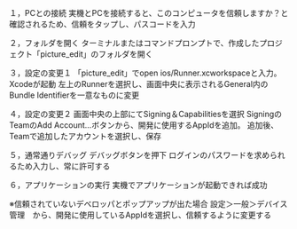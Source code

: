 １，PCとの接続
実機とPCを接続すると、このコンピュータを信頼しますか？と確認されるため、信頼をタップし、パスコードを入力

２，フォルダを開く
ターミナルまたはコマンドプロンプトで、作成したプロジェクト「picture_edit」のフォルダを開く

３，設定の変更１
「picture_edit」でopen ios/Runner.xcworkspaceと入力。Xcodeが起動
左上のRunnerを選択し、画面中央に表示されるGeneral内のBundle Identifierを一意なものに変更

４，設定の変更２
画面中央の上部にてSigning＆Capabilitiesを選択
SigningのTeamのAdd Account...ボタンから、開発に使用するAppIdを追加。
追加後、Teamで追加したアカウントを選択し、保存

５，通常通りデバッグ
デバッグボタンを押下
ログインのパスワードを求められるため入力し、常に許可する

６，アプリケーションの実行
実機でアプリケーションが起動できれば成功

※信頼されていないデベロッパとポップアップが出た場合
設定＞一般＞デバイス管理　から、開発に使用しているAppIdを選択し、信頼するように変更する
